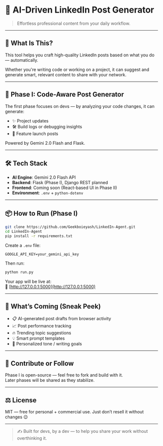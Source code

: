 # 🤖 AI-Driven LinkedIn Post Generator

> Effortless professional content from your daily workflow.

---

## 🚀 What Is This?

This tool helps you craft high-quality LinkedIn posts based on what you do — automatically.

Whether you're writing code or working on a project, it can suggest and generate smart, relevant content to share with your network.

---

## 🧠 Phase I: Code-Aware Post Generator

The first phase focuses on devs — by analyzing your code changes, it can generate:

- ✨ Project updates
- 🛠️ Build logs or debugging insights
- 🧪 Feature launch posts

Powered by Gemini 2.0 Flash and Flask.

---

## 🛠️ Tech Stack

- **AI Engine**: Gemini 2.0 Flash API
- **Backend**: Flask (Phase I), Django REST planned
- **Frontend**: Coming soon (React-based UI in Phase II)
- **Environment**: `.env` + `python-dotenv`

---

## 📦 How to Run (Phase I)

```bash
git clone https://github.com/Geekboieyash/LinkedIn-Agent.git
cd LinkedIn-Agent
pip install -r requirements.txt
```

Create a `.env` file:

```env
GOOGLE_API_KEY=your_gemini_api_key
```

Then run:

```bash
python run.py
```

Your app will be live at:  
📍 [http://127.0.0.1:5000](http://127.0.0.1:5000)

---

## 🧭 What’s Coming (Sneak Peek)

- 📋 AI-generated post drafts from browser activity
- 📈 Post performance tracking
- 🔥 Trending topic suggestions
- 💡 Smart prompt templates
- 🎯 Personalized tone / writing goals

---

## 💬 Contribute or Follow

Phase I is open-source — feel free to fork and build with it.  
Later phases will be shared as they stabilize.

---

## ⚖️ License

MIT — free for personal + commercial use. Just don’t resell it without changes 😉

---

> ✍️ Built for devs, by a dev — to help you share your work without overthinking it.